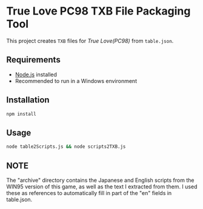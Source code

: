 # True Love PC98 TXB File Packaging Tool

This project creates `TXB` files for *True Love(PC98)* from `table.json`.

## Requirements

- [Node.js](https://nodejs.org/) installed
- Recommended to run in a Windows environment

## Installation
```bash
npm install
```

## Usage
```bash
node table2Scripts.js && node scripts2TXB.js
```

## NOTE
The "archive" directory contains the Japanese and English scripts from the WIN95 version of this game, as well as the text I extracted from them.
I used these as references to automatically fill in part of the "en" fields in table.json.
